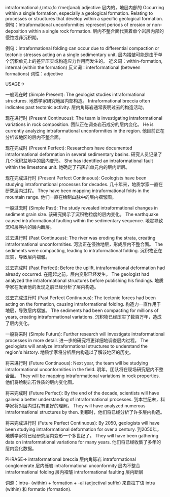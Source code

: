 intraformational:/ˌɪntrəˌfɔːrˈmeɪʃənəl/
adjective
层内的，地层内部的
Occurring within a single formation, especially a geological formation.  Relating to processes or structures that develop within a specific geological formation.
例句：Intraformational unconformities represent periods of erosion or non-deposition within a single rock formation. 层内不整合面代表着单个岩层内部的侵蚀或非沉积期。

例句：Intraformational folding can occur due to differential compaction or tectonic stresses acting on a single sedimentary unit. 层内褶皱可能是由于单个沉积单元上的差异压实或构造应力作用而发生的。
近义词：within-formation, internal (within the formation)
反义词：interformational (between formations)
词性：adjective


USAGE->

一般现在时 (Simple Present):
The geologist studies intraformational structures. 地质学家研究地层内部构造。
Intraformational breccia often indicates past tectonic activity. 层内角砾岩通常表明过去的构造活动。

现在进行时 (Present Continuous):
The team is investigating intraformational variations in rock composition. 团队正在调查岩石成分的层内变化。
He is currently analyzing intraformational unconformities in the region. 他目前正在分析该地区的层内不整合面。

现在完成时 (Present Perfect):
Researchers have documented intraformational deformation in several sedimentary basins. 研究人员记录了几个沉积盆地中的层内变形。
She has identified an intraformational fault within the limestone unit.  她确定了石灰岩单元内的层内断层。

现在完成进行时 (Present Perfect Continuous):
Geologists have been studying intraformational processes for decades. 几十年来，地质学家一直在研究层内过程。
They have been mapping intraformational folds in the mountain range. 他们一直在绘制山脉中的层内褶皱图。

一般过去时 (Simple Past):
The study revealed intraformational changes in sediment grain size. 该研究揭示了沉积物粒度的层内变化。
The earthquake caused intraformational faulting within the sedimentary sequence. 地震导致沉积层序内的层内断层。

过去进行时 (Past Continuous):
The river was eroding the strata, creating intraformational unconformities. 河流正在侵蚀地层，形成层内不整合面。
The sediments were compacting, leading to intraformational folding. 沉积物正在压实，导致层内褶皱。

过去完成时 (Past Perfect):
Before the uplift, intraformational deformation had already occurred. 在隆起之前，层内变形已经发生。
The geologist had analyzed the intraformational structures before publishing his findings. 地质学家在发表他的发现之前已经分析了层内构造。

过去完成进行时 (Past Perfect Continuous):
The tectonic forces had been acting on the formation, causing intraformational folding. 构造力一直作用于地层，导致层内褶皱。
The sediments had been compacting for millions of years, creating intraformational variations.  沉积物已经压实了数百万年，造成了层内变化。

一般将来时 (Simple Future):
Further research will investigate intraformational processes in more detail. 进一步的研究将更详细地调查层内过程。
The geologists will analyze intraformational structures to understand the region's history. 地质学家将分析层内构造以了解该地区的历史。

将来进行时 (Future Continuous):
Next year, the team will be studying intraformational unconformities in the field. 明年，团队将在现场研究层内不整合面。
They will be mapping intraformational variations in rock properties. 他们将绘制岩石性质的层内变化图。

将来完成时 (Future Perfect):
By the end of the decade, scientists will have gained a better understanding of intraformational processes. 到本世纪末，科学家将对层内过程有更好的理解。
They will have analyzed numerous intraformational structures by then. 到那时，他们将已经分析了许多层内构造。

将来完成进行时 (Future Perfect Continuous):
By 2050, geologists will have been studying intraformational deformation for over a century. 到2050年，地质学家将已经研究层内变形一个多世纪了。
They will have been gathering data on intraformational variations for many years.  他们将已经收集了多年的层内变化数据。

PHRASE->
intraformational breccia  层内角砾岩
intraformational conglomerate 层内砾岩
intraformational unconformity 层内不整合
intraformational folding 层内褶皱
intraformational faulting 层内断层


词源：intra- (within) + formation + -al (adjectival suffix) 来自拉丁语 intra (within) 和 formatio (formation).
